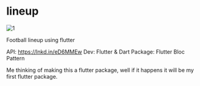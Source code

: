 # lineup
![1](https://user-images.githubusercontent.com/12992332/125714708-211da040-ab00-47fe-bc6b-ccff90b5e6ca.jpg)

Football lineup using flutter 

API: https://lnkd.in/eD6MMEw
Dev: Flutter & Dart
Package: Flutter Bloc Pattern

Me thinking of making this a flutter package, well if it happens it will be my first flutter package.
